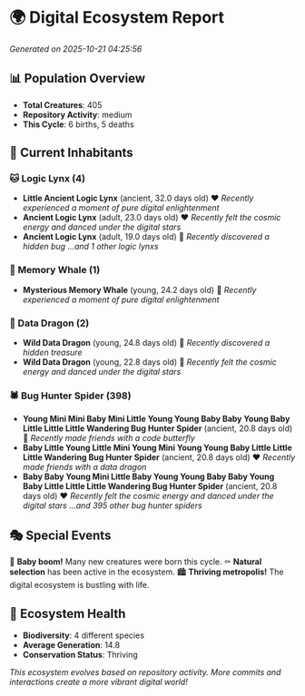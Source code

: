 # 🌍 Digital Ecosystem Report
*Generated on 2025-10-21 04:25:56*

## 📊 Population Overview
- **Total Creatures**: 405
- **Repository Activity**: medium
- **This Cycle**: 6 births, 5 deaths

## 👥 Current Inhabitants

### 🐱 Logic Lynx (4)
- **Little Ancient Logic Lynx** (ancient, 32.0 days old) ❤️
  *Recently experienced a moment of pure digital enlightenment*
- **Ancient Logic Lynx** (adult, 23.0 days old) ❤️
  *Recently felt the cosmic energy and danced under the digital stars*
- **Ancient Logic Lynx** (adult, 19.0 days old) 💛
  *Recently discovered a hidden bug*
  *...and 1 other logic lynxs*

### 🐋 Memory Whale (1)
- **Mysterious Memory Whale** (young, 24.2 days old) 💛
  *Recently experienced a moment of pure digital enlightenment*

### 🐉 Data Dragon (2)
- **Wild Data Dragon** (young, 24.8 days old) 💚
  *Recently discovered a hidden treasure*
- **Wild Data Dragon** (young, 22.8 days old) 💛
  *Recently felt the cosmic energy and danced under the digital stars*

### 🕷️ Bug Hunter Spider (398)
- **Young Mini Mini Baby Mini Little Young Young Baby Baby Young Baby Little Little Little Wandering Bug Hunter Spider** (ancient, 20.8 days old) 💛
  *Recently made friends with a code butterfly*
- **Baby Little Young Little Mini Young Mini Young Young Baby Little Little Little Wandering Bug Hunter Spider** (ancient, 20.8 days old) ❤️
  *Recently made friends with a data dragon*
- **Baby Baby Young Mini Little Baby Young Young Baby Baby Young Baby Little Little Little Wandering Bug Hunter Spider** (ancient, 20.8 days old) ❤️
  *Recently felt the cosmic energy and danced under the digital stars*
  *...and 395 other bug hunter spiders*

## 🎭 Special Events

🎉 **Baby boom!** Many new creatures were born this cycle.
⚰️ **Natural selection** has been active in the ecosystem.
🏙️ **Thriving metropolis!** The digital ecosystem is bustling with life.

## 🔬 Ecosystem Health
- **Biodiversity**: 4 different species
- **Average Generation**: 14.8
- **Conservation Status**: Thriving

*This ecosystem evolves based on repository activity. More commits and interactions create a more vibrant digital world!*